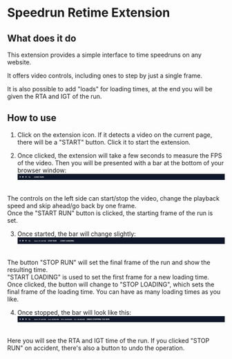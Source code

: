 # Speedrun Retime Extension

## What does it do
This extension provides a simple interface to time speedruns on any website.

It offers video controls, including ones to step by just a single frame.

It is also possible to add "loads" for loading times, at the end you will be given the RTA and IGT of the run.

## How to use
1. Click on the extension icon. If it detects a video on the current page, there will be a "START" button. Click it to start the extension.

2. Once clicked, the extension will take a few seconds to measure the FPS of the video. Then you will be presented with a bar at the bottom of your browser window:<br/>
![A picture of the bar](https://raw.githubusercontent.com/Yoshie2000/speedrun-retime-extension/main/.github/images/bar_plain.png "")
<br/>
The controls on the left side can start/stop the video, change the playback speed and skip ahead/go back by one frame.<br/>
Once the "START RUN" button is clicked, the starting frame of the run is set.

3. Once started, the bar will change slightly:<br/>
![A picture of the bar](https://raw.githubusercontent.com/Yoshie2000/speedrun-retime-extension/main/.github/images/bar_started.png "")
<br/>
The button "STOP RUN" will set the final frame of the run and show the resulting time.<br/>
"START LOADING" is used to set the first frame for a new loading time. Once clicked, the button will change to "STOP LOADING", which sets the final frame of the loading time. You can have as many loading times as you like.

4. Once stopped, the bar will look like this:<br/>
![A picture of the bar](https://raw.githubusercontent.com/Yoshie2000/speedrun-retime-extension/main/.github/images/bar_stopped.png "")
<br/>
Here you will see the RTA and IGT time of the run. If you clicked "STOP RUN" on accident, there's also a button to undo the operation.